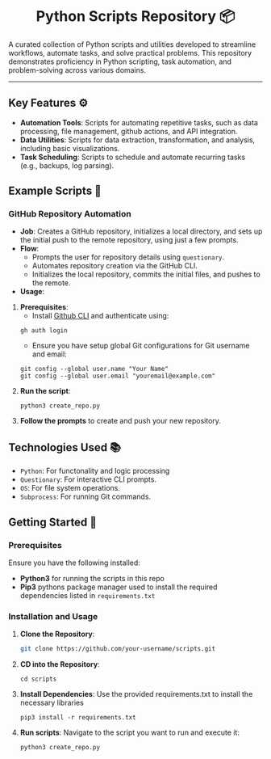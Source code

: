<h1 align="center"> Python Scripts Repository 📦 </h1>

A curated collection of Python scripts and utilities developed to streamline workflows, automate tasks, and solve practical problems. This repository demonstrates proficiency in Python scripting, task automation, and problem-solving across various domains.

---

## Key Features ⚙️

- **Automation Tools**: Scripts for automating repetitive tasks, such as data processing, file management, github actions, and API integration.
- **Data Utilities**: Scripts for data extraction, transformation, and analysis, including basic visualizations.
- **Task Scheduling**: Scripts to schedule and automate recurring tasks (e.g., backups, log parsing).



## Example Scripts 🚀

### **GitHub Repository Automation**
- **Job**: Creates a GitHub repository, initializes a local directory, and sets up the initial push to the remote repository, using just a few prompts.
- **Flow**:
  - Prompts the user for repository details using `questionary`.
  - Automates repository creation via the GitHub CLI.
  - Initializes the local repository, commits the initial files, and pushes to the remote.
- **Usage**:
 1. **Prerequisites**:
    - Install [Github CLI](https://cli.github.com/) and authenticate using:
    ```
    gh auth login
    ```
    - Ensure you have setup global Git configurations for Git username and email:
    ```
    git config --global user.name "Your Name"
    git config --global user.email "youremail@example.com"
    ```
2. **Run the script**:
    ```
    python3 create_repo.py
    ```
3. **Follow the prompts** to create and push your new repository.



## Technologies Used 📚

- `Python`: For functonality and logic processing
- `Questionary`: For interactive CLI prompts.
- `OS`: For file system operations.
- `Subprocess`: For running Git commands.

## Getting Started 🔑

### Prerequisites

Ensure you have the following installed:

- **Python3** for running the scripts in this repo
- **Pip3** pythons package manager used to install the required dependencies listed in `requirements.txt` 

### Installation and Usage

1. **Clone the Repository**:
   ```bash
   git clone https://github.com/your-username/scripts.git
   ```
2. **CD into the Repository**:

   ```
   cd scripts
   ```

3. **Install Dependencies**: Use the provided requirements.txt to install the necessary libraries
    ``` 
    pip3 install -r requirements.txt
    ```

4. **Run scripts**: Navigate to the script you want to run and execute it:
    ```
    python3 create_repo.py
    ```